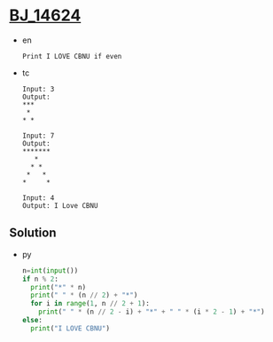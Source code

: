 # [BJ_14624](https://acmicpc.net/problem/14624)

* en

  ```en
  Print I LOVE CBNU if even
  ```

* tc

  ```tc
  Input: 3
  Output:
  ***
   *
  * *

  Input: 7
  Output:
  *******
     *
    * *
   *   *
  *     *

  Input: 4
  Output: I Love CBNU
  ```

## Solution

* py

  ```py
  n=int(input())
  if n % 2:
    print("*" * n)
    print(" " * (n // 2) + "*")
    for i in range(1, n // 2 + 1):
      print(" " * (n // 2 - i) + "*" + " " * (i * 2 - 1) + "*")
  else:
    print("I LOVE CBNU")
  ```
